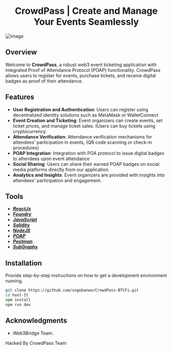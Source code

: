 # <h1 align="center"> CrowdPass | Create and Manage Your Events Seamlessly </h1>

![image](https://github.com/user-attachments/assets/d7ec0259-886a-4e94-8932-5bf6a73c9852)

## Overview

Welcome to **CrowdPass**, a robust web3 event ticketing application with integrated Proof of Attendance Protocol (POAP) functionality. CrowdPass allows users to register for events, purchase tickets, and receive digital badges as proof of their attendance. 

## Features

- **User Registration and Authentication**: Users can register using decentralized identity solutions such as MetaMask or WalletConnect
- **Event Creation and Ticketing**: Event organizers can create events, set ticket prices, and manage ticket sales. IUsers can buy tickets using cryptocurrency.
- **Attendance Verification**: Attendance verification mechanisms for attendees' participation in events, (QR code scanning or check-in procedures)
- **POAP Integration**: Integration with POA protocol to issue digital badges to attendees upon event attendance
- **Social Sharing**: Users can share their earned POAP badges on social media platforms directly from our application.
- **Analytics and Insights**: Event organizers are provided with insights into attendees' participation and engagement.

## Tools

- [**_ReactJs_**](https://react.dev/)
- [**_Foundry_**](https://book.getfoundry.sh/)
- [**_JavaScript_**](https://www.javascript.com/)
- [**_Solidity_**](https://soliditylang.org/)
- [**_NodeJS_**](https://nodejs.org/en)
- [**_POAP_**](https://poap.xyz/)
- [**_Postman_**](https://www.postman.com/)
- [**_SubGraphs_**](https://thegraph.com/studio/)

## Installation

Provide step-by-step instructions on how to get a development environment running.

```bash
git clone https://github.com/sogobanwo/CrowdPass-BTCFi.git
cd host-It
npm install
npm run dev
```

## Acknowledgments

- Web3Bridge Team.

Hacked By CrowdPass Team
